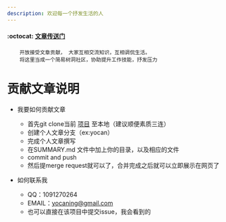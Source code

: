 ```yaml
---
description: 欢迎每一个抒发生活的人
---
```

####  :octocat: [文章传送门](https://yocan.gitbook.io/mynotes/)

```text
    开放接受文章贡献， 大家互相交流知识，互相调侃生活。
    将这里当成一个简易树洞社区，协助提升工作技能，抒发压力
```

# 贡献文章说明

* 我要如何贡献文章
  * 首先git clone当前 [项目](https://github.com/yocaning/myNotes) 至本地（建议顺便素质三连）
  * 创建个人文章分支（ex:yocan）
  * 完成个人文章撰写
  * 在SUMMARY.md 文件中加上你的目录，以及相应的文件
  * commit and push
  * 然后提merge request就可以了，合并完成之后就可以立即展示在网页了
  
* 如何联系我
  * QQ：1091270264
  * EMAIL：yocaning@gmail.com
  * 也可以直接在该项目中提交issue，我会看到的

